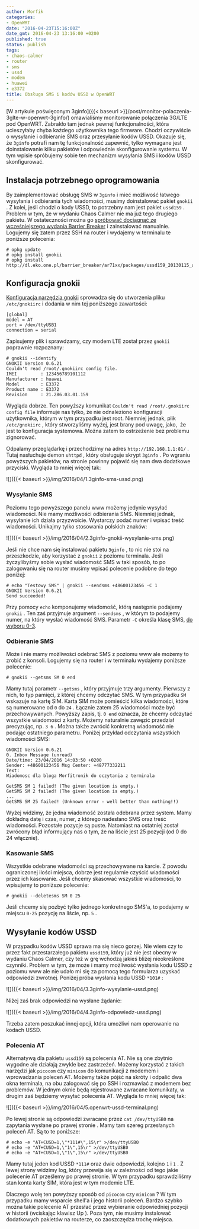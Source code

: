 ```yaml
---
author: Morfik
categories:
- OpenWRT
date: "2016-04-23T15:16:00Z"
date_gmt: 2016-04-23 13:16:00 +0200
published: true
status: publish
tags:
- chaos-calmer
- router
- sms
- ussd
- modem
- huawei
- e3372
title: Obsługa SMS i kodów USSD w OpenWRT
---
```


[W artykule poświęconym 3ginfo]({{< baseurl >}}/post/monitor-polaczenia-3glte-w-openwrt-3ginfo/)
omawialiśmy monitorowanie połączenia 3G/LTE pod OpenWRT. Zabrakło tam jednak pewnej funkcjonalności,
która ucieszyłaby chyba każdego użytkownika tego firmware. Chodzi oczywiście o wysyłanie i
odbieranie SMS oraz przesyłanie kodów USSD. Okazuje się, że `3ginfo` potrafi nam tę funkcjonalność
zapewnić, tylko wymagane jest doinstalowanie kilku pakietów i odpowiednie skonfigurowanie systemu. W
tym wpisie spróbujemy sobie ten mechanizm wysyłania SMS i kodów USSD skonfigurować.

<!--more-->
## Instalacja potrzebnego oprogramowania

By zaimplementować obsługę SMS w `3ginfo` i mieć możliwość łatwego wysyłania i odbierania tych
wiadomości, musimy doinstalować pakiet `gnokii` . Z kolei, jeśli chodzi o kody USSD, to potrzebny
nam jest pakiet `ussd159` . Problem w tym, że w wydaniu Chaos Calmer nie ma już tego drugiego
pakietu. W ostateczności można go [spróbować dociągnąć ze wcześniejszego wydania Barrier
Breaker](http://eko.one.pl/forum/viewtopic.php?id=13189) i zainstalować manualnie. Logujemy się
zatem przez SSH na router i wydajemy w terminalu te poniższe polecenia:

    # opkg update
    # opkg install gnokii
    # opkg install http://dl.eko.one.pl/barrier_breaker/ar71xx/packages/ussd159_20130115_ar71xx.ipk

## Konfiguracja gnokii

[Konfiguracja narzędzia gnokii](http://wiki.gnokii.org/index.php/Main_Page) sprowadza się do
utworzenia pliku `/etc/gnokiirc` i dodania w nim tej poniższego zawartości:

    [global]
    model = AT
    port = /dev/ttyUSB1
    connection = serial

Zapisujemy plik i sprawdzamy, czy modem LTE został przez `gnokii` poprawnie rozpoznany:

    # gnokii --identify
    GNOKII Version 0.6.21
    Couldn't read /root/.gnokiirc config file.
    IMEI         : 123456789101112
    Manufacturer : huawei
    Model        : E3372
    Product name : E3372
    Revision     : 21.286.03.01.159

Wygląda dobrze. Ten powyższy komunikat `Couldn't read /root/.gnokiirc config file` informuje nas
tylko, że nie odnaleziono konfiguracji użytkownika, którym w tym przypadku jest root. Niemniej
jednak, plik `/etc/gnokiirc` , który stworzyliśmy wyżej, jest brany pod uwagę, jako,  że jest to
konfiguracja systemowa. Można zatem to ostrzeżenie bez problemu zignorować.

Odpalamy przeglądarkę i przechodzimy na adres `http://192.168.1.1:81/` . Tutaj nasłuchuje demon
`uhttpd` , który obsługuje skrypt `3ginfo` . Po wgraniu powyższych pakietów, na stronie powinny
pojawić się nam dwa dodatkowe przyciski. Wygląda to mniej więcej tak:

![]({{< baseurl >}}/img/2016/04/1.3ginfo-sms-ussd.png)

### Wysyłanie SMS

Poziomu tego powyższego panelu www możemy jedynie wysyłać wiadomości. Nie mamy możliwości odbierania
SMS. Niemniej jednak, wysyłanie ich działa przyzwoicie. Wystarczy podać numer i wpisać treść
wiadomości. Unikajmy tylko stosowania polskich znaków:

![]({{< baseurl >}}/img/2016/04/2.3ginfo-gnokii-wysylanie-sms.png)

Jeśli nie chce nam się instalować pakietu `3ginfo` , to nic nie stoi na przeszkodzie, aby korzystać
z `gnokii` z poziomu terminala. Jeśli życzylibyśmy sobie wysłać wiadomość SMS w taki sposób, to po
zalogowaniu się na router musimy wpisać polecenie podobne do tego poniżej:

    # echo "Testowy SMS" | gnokii --sendsms +48600123456 -C 1
    GNOKII Version 0.6.21
    Send succeeded!

Przy pomocy `echo` komponujemy wiadomość, którą następnie podajemy `gnokii` . Ten zaś przyjmuje
argument `--sendsms` , w którym to podajemy numer, na który wysłać wiadomość SMS. Parametr `-C`
określa klasę SMS, [do
wyboru 0-3](http://devlib.symbian.slions.net/s3/GUID-CBFDD753-BAE3-5C40-B947-EB8CDA11CD23.html).

### Odbieranie SMS

Może i nie mamy możliwości odebrać SMS z poziomu www ale możemy to zrobić z konsoli. Logujemy się na
router i w terminalu wydajemy poniższe polecenie:

    # gnokii --getsms SM 0 end

Mamy tutaj parametr `--getsms` , który przyjmuje trzy argumenty. Pierwszy z nich, to typ pamięci, z
której chcemy odczytać SMS. W tym przypadku `SM` wskazuje na kartę SIM. Karta SIM może pomieścić
kilka wiadomości, które są numerowane od `0` do `24` . Łącznie zatem 25 wiadomości może być
przechowywanych. Powyższy zapis, tj. `0 end` oznacza, że chcemy odczytać wszystkie wiadomości z
karty. Możemy naturalnie zawęzić przedział precyzując, np. `3 6` . Można także zwrócić konkretną
wiadomość nie podając ostatniego parametru. Poniżej przykład odczytania wszystkich wiadomości SMS:

    GNOKII Version 0.6.21
    0. Inbox Message (unread)
    Date/time: 23/04/2016 14:03:50 +0200
    Sender: +48600123456 Msg Center: +48777332211
    Text:
    Wiadomosc dla bloga Morfitronik do oczytania z terminala

    GetSMS SM 1 failed! (The given location is empty.)
    GetSMS SM 2 failed! (The given location is empty.)
    ...
    GetSMS SM 25 failed! (Unknown error - well better than nothing!!)

Wyżej widzimy, że jedna wiadomość została odebrana przez system. Mamy dokładną datę i czas, numer, z
którego nadesłano SMS oraz treść wiadomości. Pozostałe pozycje są puste. Natomiast na ostatniej
został zwrócony błąd informujący nas o tym, że na liście jest 25 pozycji (od 0 do 24 włącznie).

### Kasowanie SMS

Wszystkie odebrane wiadomości są przechowywane na karcie. Z powodu ograniczonej ilości miejsca,
dobrze jest regularnie czyścić wiadomości przez ich kasowanie. Jeśli chcemy skasować wszystkie
wiadomości, to wpisujemy to poniższe polecenie:

    # gnokii --deletesms SM 0 25

Jeśli chcemy się pozbyć tylko jednego konkretnego SMS'a, to podajemy w miejscu `0-25` pozycję na
liście, np. `5` .

## Wysyłanie kodów USSD

W przypadku kodów USSD sprawa ma się nieco gorzej. Nie wiem czy to przez fakt przestarzałego pakietu
`ussd159`, który już nie jest obecny w wydaniu Chaos Calmer, czy też w grę wchodzą jakieś bliżej
nieokreślone czynniki. Problem w tym, że może i mamy możliwość wysłania kodu USSD z poziomu www ale
nie udało mi się za pomocą tego formularza uzyskać odpowiedzi zwrotnej. Poniżej próba wysłania kodu
USSD `*101#` :

![]({{< baseurl >}}/img/2016/04/3.3ginfo-wysylanie-ussd.png)

Niżej zaś brak odpowiedzi na wysłane żądanie:

![]({{< baseurl >}}/img/2016/04/4.3ginfo-odpowiedz-ussd.png)

Trzeba zatem poszukać innej opcji, która umożliwi nam operowanie na kodach USSD.

### Polecenia AT

Alternatywą dla pakietu `ussd159` są polecenia AT. Nie są one zbytnio wygodne ale działają zwykle
bez zastrzeżeń. Możemy korzystać z takich narzędzi jak `picocom` czy `minicom` do komunikacji z
modemem i wprowadzania poleceń AT. Możemy także pójść na skróty i odpalić dwa okna terminala, na obu
zalogować się po SSH i rozmawiać z modemem bez problemów. W jednym oknie będą rejestrowane zwracane
komunikaty, w drugim zaś będziemy wysyłać polecenia AT. Wygląda to mniej więcej tak:

![]({{< baseurl >}}/img/2016/04/5.openwrt-ussd-terminal.png)

Po lewej stronie są odpowiedzi zwracane przez `cat /dev/ttyUSB0` na zapytania wysłane po prawej
stronie . Mamy tam szereg przesłanych poleceń AT. Są to te poniższe:

    # echo -e "AT+CUSD=1,\"*111#\",15\r" >/dev/ttyUSB0
    # echo -e "AT+CUSD=1,\"1\",15\r" >/dev/ttyUSB0
    # echo -e "AT+CUSD=1,\"1\",15\r" >/dev/ttyUSB0

Mamy tutaj jeden kod USSD `*111#` oraz dwie odpowiedzi, kolejno `1` i `1` . Z lewej strony widzimy
log, który przewija się w zależności od tego jakie polecenie AT prześlemy po prawej stronie. W tym
przypadku sprawdziliśmy stan konta karty SIM, która jest w tym modemie LTE.

Dlaczego wolę ten powyższy sposób od `picocom` czy `minicom` ? W tym przypadku mamy wsparcie shell'a
i jego historii poleceń. Bardzo szybko można takie polecenie AT przesłać przez wybieranie
odpowiedniej pozycji w historii (wciskając klawisz Up ). Poza tym, nie musimy instalować dodatkowych
pakietów na routerze, co zaoszczędza trochę miejsca.
